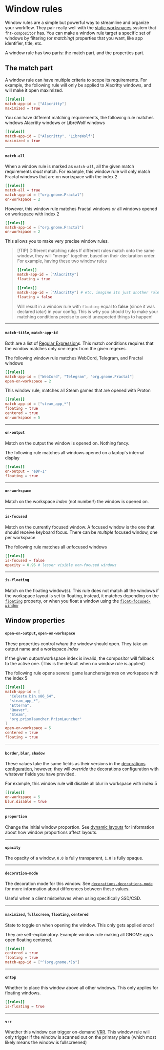 # Window rules

Window rules are a simple but powerful way to streamline and organize your workflow. They pair really well with
the [static workspaces](/usage/workspaces) system that `fht-compositor` has. You can make a window rule target
a specific set of windows by filtering (or *matching*) properties that you want, like app identifier, title,
etc.

A window rule has two parts: the match part, and the properties part.

## The match part

A window rule can have multiple criteria to scope its requirements. For example, the following rule will
only be applied to Alacritty windows, and will make it open maximized.

```toml
[[rules]]
match-app-id = ["Alacritty"]
maximized = true
```

You can have different matching requirements, the following rule matches windows Alacritty windows *or*
LibreWolf windows

```toml
[[rules]]
match-app-id = ["Alacritty", "LibreWolf"]
maximized = true
```

<!-- FIXME: Use the IPC in order to get title and app-id
    There will be an action called `pick-window` or `select-window`
    Using it you can get the window ID under the cursor. -->

---

#### `match-all`

When a window rule is marked as `match-all`, all the given match requirements *must* match. For example,
this window rule will only match Fractal windows that are on workspace with the index 2

```toml
[[rules]]
match-all = true
match-app-id = ["org.gnome.Fractal"]
on-workspace = 2
```

However, this window rule matches Fractal windows *or* all windows opened on workspace with index 2

```toml
[[rules]]
match-app-id = ["org.gnome.Fractal"]
on-workspace = 2
```

This allows you to make very precise window rules.

> [!TIP] Different matching rules
> If different rules match onto the same window, they will "merge" together, based on their declaration order.
> For example, having these two window rules
>
> ```toml
> [[rules]]
> match-app-id = ["Alacritty"]
> floating = true
>
> [[rules]]
> match-app-id = ["Alacritty"] # etc, imagine its just another rule
> floating = false
> ```
>
> Will result in a window rule with `floating` equal to **false** (since it was declared *later*) in your config.
> This is why you should try to make your matching conditions precise to avoid unexpected things to happen!

---

#### `match-title`, `match-app-id`

Both are a list of [Regular Expression](https://en.wikipedia.org/wiki/Regular_expression)s. This match conditions
requires that the window matches only *one* regex from the given regexes.

The following window rule matches WebCord, Telegram, and Fractal windows

```toml
[[rules]]
match-app-id = ["WebCord", "Telegram", "org.gnome.Fractal"]
open-on-workspace = 2

```

This window rule, matches all Steam games that are opened with Proton

```toml
[[rules]]
match-app-id = ["steam_app_*"]
floating = true
centered = true
on-workspace = 5
```

---

#### `on-output`

Match on the output the window is opened on. Nothing fancy.

The following rule matches all windows opened on a laptop's internal display

```toml
[[rules]]
on-output = "eDP-1"
floating = true
```

---

#### `on-workspace`

Match on the workspace *index* (not number!) the window is opened on.

---

#### `is-focused`

Match on the currently focused window. A focused window is the one that should receive keyboard focus.
There can be *multiple* focused window, one per workspace.

The following rule matches all *un*focused windows

```toml
[[rules]]
is-focused = false
opacity = 0.95 # lesser visible non-focused windows
```

---

#### `is-floating`

Match on the floating window(s). This rule does not match all the windows if the workspace layout is
set to floating, instead, it matches depending on the [`floating`](#maximized-fullscreen-floating-centered)
property, or when you float a window using the
[`float-focused-window`](/configuration/keybindings#maximize-focused-window-fullscreen-focused-window-float-focused-window)

## Window properties

#### `open-on-output`, `open-on-workspace`

These properties control *where* the window should open. They take an output name and a workspace *index*

If the given output/workspace index is invalid, the compositor will fallback to the active one. (This is the
default when no window rule is applied)

The following rule opens several game launchers/games on workspace with the index 5

```toml
[[rules]]
match-app-id = [
  "Celeste.bin.x86_64",
  "steam_app_*",
  "Etterna",
  "Quaver",
  "Steam",
  "org.prismlauncher.PrismLauncher"
]
open-on-workspace = 5
centered = true
floating = true
```

---

#### `border`, `blur`, `shadow`

These values take the same fields as their versions in the [decorations configuration](/configuration/decorations),
however, they will *override* the decorations configuration with whatever fields you have provided.

For example, this window rule will disable all blur in workspace with index 5

```toml
[[rules]]
on-workspace = 5
blur.disable = true
```

---

#### `proportion`

Change the initial window proportion. See [dynamic layouts](/usage/layouts) for information about how window
proportions affect layouts.

----

#### `opacity`

The opacity of a window, `0.0` is fully transparent, `1.0` is fully opaque.

----

#### `decoration-mode`

The decoration mode for this window. See [`decorations.decorations-mode`](/configuration/decorations#decorations-mode)
for more information about differences between these values.

Useful when a client misbehaves when using specifically SSD/CSD.

----

#### `maximized`, `fullscreen`, `floating`, `centered`

State to toggle on when opening the window. This only gets applied *once*!

They are self-explainatory. Example window rule making all GNOME apps open floating centered.

```toml
[[rules]]
centered = true
floating = true
match-app-id = ["^(org.gnome.*)$"]
```

---

#### `ontop`

Whether to place this window above all other windows. This only applies for floating windows.

```toml
[[rules]]
is-floating = true
```

---

#### `vrr`

Whether this window can trigger on-demand [VRR](/configuration/outputs#vrr). This window rule will
only trigger if the window is scanned out on the primary plane (which most likely means the window
is fullscreened)
